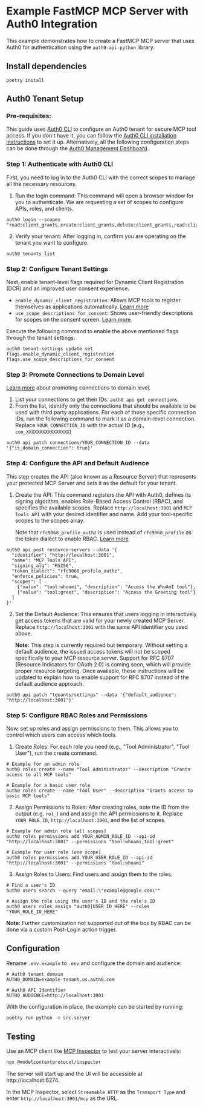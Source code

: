 # Example FastMCP MCP Server with Auth0 Integration

This example demonstrates how to create a FastMCP MCP server that uses Auth0 for authentication using the `auth0-api-python` library.

## Install dependencies

```
poetry install
```

## Auth0 Tenant Setup

### Pre-requisites:

This guide uses [Auth0 CLI](https://auth0.github.io/auth0-cli/) to configure an Auth0 tenant for secure MCP tool access. If you don't have it, you can follow the [Auth0 CLI installation instructions](https://auth0.github.io/auth0-cli/) to set it up. Alternatively, all the following configuration steps can be done through the [Auth0 Management Dashboard](https://manage.auth0.com/).

### Step 1: Authenticate with Auth0 CLI

First, you need to log in to the Auth0 CLI with the correct scopes to manage all the necessary resources.

1. Run the login command: This command will open a browser window for you to authenticate. We are requesting a set of
   scopes to configure APIs, roles, and clients.

```
auth0 login --scopes "read:client_grants,create:client_grants,delete:client_grants,read:clients,create:clients,update:clients,read:resource_servers,create:resource_servers,update:resource_servers,read:roles,create:roles,update:roles,update:tenant_settings,read:connections,update:connections"
```

2. Verify your tenant: After logging in, confirm you are operating on the tenant you want to configure.

```
auth0 tenants list
```

### Step 2: Configure Tenant Settings

Next, enable tenant-level flags required for Dynamic Client Registration (DCR) and an improved user consent experience.

- `enable_dynamic_client_registration`: Allows MCP tools to register themselves as applications automatically.
  [Learn more](https://auth0.com/docs/get-started/applications/dynamic-client-registration#enable-dynamic-client-registration)
- `use_scope_descriptions_for_consent`: Shows user-friendly descriptions for scopes on the consent screen.
  [Learn more](https://auth0.com/docs/customize/login-pages/customize-consent-prompts).

Execute the following command to enable the above mentioned flags through the tenant settings:

```
auth0 tenant-settings update set flags.enable_dynamic_client_registration flags.use_scope_descriptions_for_consent
```

### Step 3: Promote Connections to Domain Level

[Learn more](https://auth0.com/docs/authenticate/identity-providers/promote-connections-to-domain-level) about promoting
connections to domain level.

1. List your connections to get their IDs: `auth0 api get connections`
2. From the list, identify only the connections that should be available to be used with third party applications. For each of those specific connection IDs, run the following command to mark it as a domain-level connection. Replace `YOUR_CONNECTION_ID` with the actual ID (e.g., `con_XXXXXXXXXXXXXXXX`)

```
auth0 api patch connections/YOUR_CONNECTION_ID --data '{"is_domain_connection": true}'
```

### Step 4: Configure the API and Default Audience

This step creates the API (also known as a Resource Server) that represents your protected MCP Server and sets it as the
default for your tenant.

1. Create the API: This command registers the API with Auth0, defines its signing algorithm, enables Role-Based Access
   Control (RBAC), and specifies the available scopes. Replace `http://localhost:3001` and `MCP Tools API`
   with your desired identifier and name. Add your tool-specific scopes to the scopes array.

   Note that `rfc9068_profile_authz` is used instead of `rfc9068_profile` as the token dialect to enable RBAC. [Learn more](https://auth0.com/docs/get-started/apis/enable-role-based-access-control-for-apis#token-dialect-options)

```
auth0 api post resource-servers --data '{
  "identifier": "http://localhost:3001",
  "name": "MCP Tools API",
  "signing_alg": "RS256",
  "token_dialect": "rfc9068_profile_authz",
  "enforce_policies": true,
  "scopes": [
    {"value": "tool:whoami", "description": "Access the WhoAmI tool"},
    {"value": "tool:greet", "description": "Access the Greeting tool"}
  ]
}'

```

2. Set the Default Audience: This ensures that users logging in interactively get access tokens that are valid for your
   newly created MCP Server. Replace `http://localhost:3001` with the same API identifier you used above.

   **Note:** This step is currently required but temporary. Without setting a default audience, the issued access tokens will not be scoped specifically to your MCP resource server. Support for RFC 8707 (Resource Indicators for OAuth 2.0) is coming soon, which will provide proper resource targeting. Once available, these instructions will be updated to explain how to enable support for RFC 8707 instead of the default audience approach.

```
auth0 api patch "tenants/settings" --data '{"default_audience": "http://localhost:3001"}'
```

### Step 5: Configure RBAC Roles and Permissions

Now, set up roles and assign permissions to them. This allows you to control which users can access which tools.

1. Create Roles: For each role you need (e.g., "Tool Administrator", "Tool User"), run the create command.

```
# Example for an admin role
auth0 roles create --name "Tool Administrator" --description "Grants access to all MCP tools"

# Example for a basic user role
auth0 roles create --name "Tool User" --description "Grants access to basic MCP tools"
```

2. Assign Permissions to Roles: After creating roles, note the ID from the output (e.g. `rol_`) and and assign the API
   permissions to it. Replace `YOUR_ROLE_ID`, `http://localhost:3001`, and the list of scopes.

```
# Example for admin role (all scopes)
auth0 roles permissions add YOUR_ADMIN_ROLE_ID --api-id "http://localhost:3001" --permissions "tool:whoami,tool:greet"

# Example for user role (one scope)
auth0 roles permissions add YOUR_USER_ROLE_ID --api-id "http://localhost:3001" --permissions "tool:whoami"
```

3. Assign Roles to Users: Find users and assign them to the roles.

```
# Find a user's ID
auth0 users search --query "email:\"example@google.com\""

# Assign the role using the user's ID and the role's ID
auth0 users roles assign "auth0|USER_ID_HERE" --roles "YOUR_ROLE_ID_HERE"
```

**Note:** Further customization not supported out of the box by RBAC can be done via a custom Post-Login action trigger.

## Configuration

Rename `.env.example` to `.env` and configure the domain and audience:

```
# Auth0 tenant domain
AUTH0_DOMAIN=example-tenant.us.auth0.com

# Auth0 API Identifier
AUTH0_AUDIENCE=http://localhost:3001
```

With the configuration in place, the example can be started by running:

```bash
poetry run python -m src.server
```

## Testing

Use an MCP client like [MCP Inspector](https://github.com/modelcontextprotocol/inspector) to test your server interactively:

```bash
npx @modelcontextprotocol/inspector
```

The server will start up and the UI will be accessible at http://localhost:6274.

In the MCP Inspector, select `Streamable HTTP` as the `Transport Type` and enter `http://localhost:3001/mcp` as the URL.
